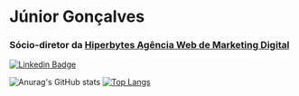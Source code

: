 # Júnior Gonçalves
### Sócio-diretor da [Hiperbytes Agência Web de Marketing Digital](http://hiperbytes.com.br/)

[![Linkedin Badge](https://img.shields.io/badge/-LinkedIn-blue?style=flat-square&logo=Linkedin&logoColor=white&link=https://www.linkedin.com/in/fagnerpsantos/)](https://www.linkedin.com/in/jrgoncalves85/)

![Anurag's GitHub stats](https://github-readme-stats.vercel.app/api?username=jrgoncalves85&show_icons=true) [![Top Langs](https://github-readme-stats.vercel.app/api/top-langs/?username=jrgoncalves85&javascript,less,scss&layout=compact)](https://github.com/anuraghazra/github-readme-stats)
